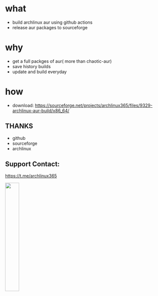 # what

* build archlinux aur using github actions
* release aur packages to sourceforge

# why

* get a full packges of aur( more than chaotic-aur)
* save history builds
* update and build everyday

# how

* download: https://sourceforge.net/projects/archlinux365/files/9329-archlinux-aur-build/x86_64/


## THANKS

* github
* sourceforge
* archlinux


## Support Contact:

 https://t.me/archlinux365
 
 <img src=https://user-images.githubusercontent.com/1329093/200988975-33a27396-74fa-44ed-9c16-e028e529d729.png width=30% />

